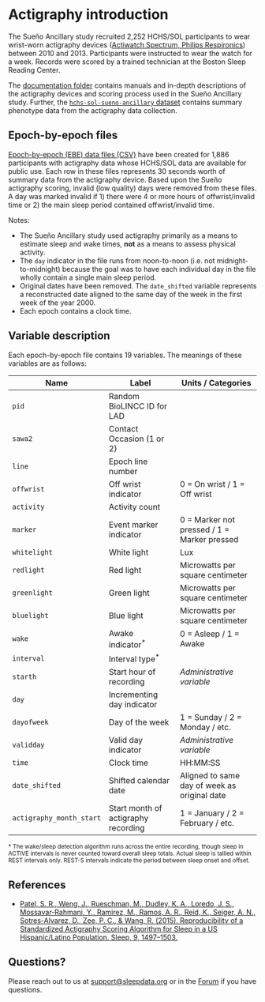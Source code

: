 # Actigraphy introduction

The Sueño Ancillary study recruited 2,252 HCHS/SOL participants to wear wrist-worn actigraphy devices ([Actiwatch Spectrum, Philips Respironics](http://www.usa.philips.com/healthcare/product/HC1046964/actiwatch-spectrum-activity-monitor)) between 2010 and 2013. Participants were instructed to wear the watch for a week. Records were scored by a trained technician at the Boston Sleep Reading Center.

The [documentation folder](:files_path:/documentation) contains manuals and in-depth descriptions of the actigraphy devices and scoring process used in the Sueño Ancillary study. Further, the [`hchs-sol-sueno-ancillary` dataset](:files_path:/datasets) contains summary phenotype data from the actigraphy data collection.

## Epoch-by-epoch files

[Epoch-by-epoch (EBE) data files (CSV)](:files_path:/actigraphy) have been created for 1,886 participants with actigraphy data whose HCHS/SOL data are available for public use. Each row in these files represents 30 seconds worth of summary data from the actigraphy device. Based upon the Sueño actigraphy scoring, invalid (low quality) days were removed from these files. A day was marked invalid if 1) there were 4 or more hours of offwrist/invalid time or 2) the main sleep period contained offwrist/invalid time.

Notes:

- The Sueño Ancillary study used actigraphy primarily as a means to estimate sleep and wake times, **not** as a means to assess physical activity.
- The `day` indicator in the file runs from noon-to-noon (i.e. not midnight-to-midnight) because the goal was to have each individual day in the file wholly contain a single main sleep period.
- Original dates have been removed. The `date_shifted` variable represents a reconstructed date aligned to the same day of the week in the first week of the year 2000.
- Each epoch contains a clock time.

## Variable description

Each epoch-by-epoch file contains 19 variables. The meanings of these variables are as follows:

| Name          | Label                       | Units / Categories                          |
| ------------- | --------------------------- | ------------------------------------------- |
| `pid`         | Random BioLINCC ID for LAD  |                                             |
| `sawa2`       | Contact Occasion (1 or 2)   |                                             |
| `line`        | Epoch line number           |                                             |
| `offwrist`    | Off wrist indicator         | 0 = On wrist / 1 = Off wrist                |
| `activity`    | Activity count              |                                             |
| `marker`      | Event marker indicator      | 0 = Marker not pressed / 1 = Marker pressed |
| `whitelight`  | White light                 | Lux                                         |
| `redlight`    | Red light                   | Microwatts per square centimeter            |
| `greenlight`  | Green light                 | Microwatts per square centimeter            |
| `bluelight`   | Blue light                  | Microwatts per square centimeter            |
| `wake`        | Awake indicator<sup>*</sup> | 0 = Asleep / 1 = Awake                      |
| `interval`    | Interval type<sup>*</sup>   |                                             |
| `starth`      | Start hour of recording     | *Administrative variable*                   |
| `day`         | Incrementing day indicator  |                                             |
| `dayofweek`   | Day of the week             | 1 = Sunday / 2 = Monday / etc.              |
| `validday`    | Valid day indicator         | *Administrative variable*                   |
| `time`        | Clock time                  | HH:MM:SS                                    |
| `date_shifted`      | Shifted calendar date 			        | Aligned to same day of week as original date|
| `actigraphy_month_start`| Start month of actigraphy recording| 1 = January / 2 = February / etc.        |


<sup>* The wake/sleep detection algorithm runs across the entire recording, though sleep in ACTIVE intervals is never counted toward overall sleep totals. Actual sleep is tallied within REST intervals only. REST-S intervals indicate the period between sleep onset and offset.

## References

- [Patel, S. R., Weng, J., Rueschman, M., Dudley, K. A., Loredo, J. S., Mossavar-Rahmani, Y., Ramirez, M., Ramos, A. R., Reid, K., Seiger, A. N., Sotres-Alvarez, D., Zee, P. C., & Wang, R. (2015). Reproducibility of a Standardized Actigraphy Scoring Algorithm for Sleep in a US Hispanic/Latino Population. Sleep, 9, 1497–1503.](https://www.ncbi.nlm.nih.gov/pubmed/25845697)

## Questions?

Please reach out to us at support@sleepdata.org or in the [Forum](https://sleepdata.org/forum) if you have questions.
